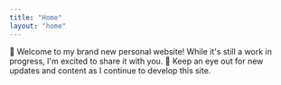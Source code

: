 ```yaml
---
title: "Home"
layout: "home"
---
```

🎉 Welcome to my brand new personal website! While it's still a work in progress, I'm excited to share it with you. 🚧 Keep an eye out for new updates and content as I continue to develop this site.